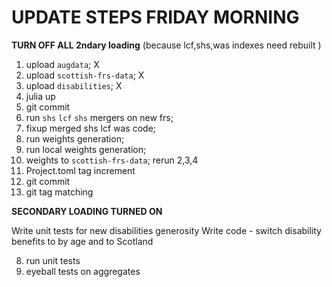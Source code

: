 # UPDATE STEPS FRIDAY MORNING 

**TURN OFF ALL 2ndary loading** (because lcf,shs,was indexes need rebuilt )


1. upload `augdata`; X
2. upload `scottish-frs-data`; X
3. upload `disabilities`; X
4. julia up
5. git commit
6. run `shs` `lcf` `shs` mergers on new frs;
7. fixup merged shs lcf was code;
8. run weights generation;
9. run local weights generation;
10. weights to  `scottish-frs-data`; rerun 2,3,4
11. Project.toml tag increment
12. git commit
13. git tag matching

**SECONDARY LOADING TURNED ON**

Write unit tests for new disabilities generosity
Write code - switch disability benefits to by age and to Scotland

8. run unit tests
9. eyeball tests on aggregates 
